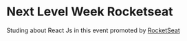 # Next Level Week Rocketseat

Studing about React Js in this event promoted by [RocketSeat](https://rocketseat.com.br/)